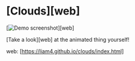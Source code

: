 # [Clouds][web]

[![Demo screenshot](https://i.imgur.com/9lOc2ue.jpg)][web]

[Take a look][web] at the animated thing yourself!

  web: [https://liam4.github.io/clouds/index.html]
